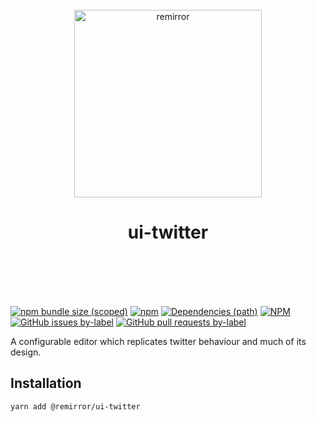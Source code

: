 <div align="center">
	<br />
	<div align="center">
		<img width="300" src="https://cdn.jsdelivr.net/gh/ifiokjr/remirror/support/assets/logo-icon.svg" alt="remirror" />
    <h1 align="center">ui-twitter</h1>
	</div>
    <br />
    <br />
    <br />
    <br />
</div>

[![npm bundle size (scoped)](https://img.shields.io/bundlephobia/minzip/@remirror/ui-twitter.svg?style=for-the-badge)](https://bundlephobia.com/result?p=@remirror/ui-twitter) [![npm](https://img.shields.io/npm/dm/@remirror/ui-twitter.svg?style=for-the-badge&logo=npm)](https://www.npmjs.com/package/@remirror/ui-twitter) [![Dependencies (path)](https://img.shields.io/david/ifiokjr/remirror.svg?logo=npm&path=@remirror%2Fui-twitter&style=for-the-badge)](https://github.com/ifiokjr/remirror/blob/master/@remirror/ui-twitter/package.json) [![NPM](https://img.shields.io/npm/l/@remirror/ui-twitter.svg?style=for-the-badge)](https://github.com/ifiokjr/remirror/blob/master/LICENSE) [![GitHub issues by-label](https://img.shields.io/github/issues/ifiokjr/remirror/@remirror/ui-twitter.svg?label=Open%20Issues&logo=github&style=for-the-badge)](https://github.com/ifiokjr/remirror/issues?utf8=%E2%9C%93&q=is%3Aissue+is%3Aopen+sort%3Aupdated-desc+label%3A%40remirror%2Fui-twitter) [![GitHub pull requests by-label](https://img.shields.io/github/issues-pr/ifiokjr/remirror/@remirror/ui-twitter.svg?label=Open%20Pull%20Requests&logo=github&style=for-the-badge)](https://github.com/ifiokjr/remirror/pulls?utf8=%E2%9C%93&q=is%3Apr+is%3Aopen+sort%3Aupdated-desc+label%3A%40remirror%2Fui-twitter)

A configurable editor which replicates twitter behaviour and much of its design.

## Installation

```bash
yarn add @remirror/ui-twitter
```
